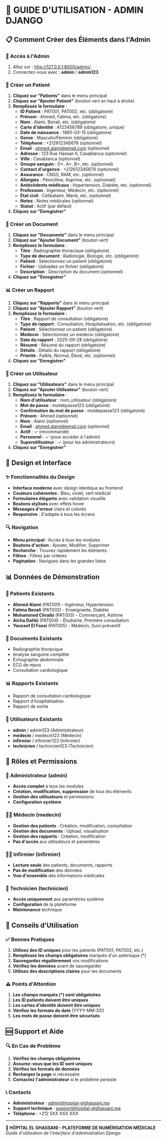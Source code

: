 # 🏥 GUIDE D'UTILISATION - ADMIN DJANGO

## 📋 Comment Créer des Éléments dans l'Admin

### 🔗 Accès à l'Admin
1. Allez sur : http://127.0.0.1:8000/admin/
2. Connectez-vous avec : **admin** / **admin123**

### 👤 Créer un Patient

1. **Cliquez sur "Patients"** dans le menu principal
2. **Cliquez sur "Ajouter Patient"** (bouton vert en haut à droite)
3. **Remplissez le formulaire** :
   - **ID Patient** : PAT001, PAT002, etc. (obligatoire)
   - **Prénom** : Ahmed, Fatima, etc. (obligatoire)
   - **Nom** : Alami, Benali, etc. (obligatoire)
   - **Carte d'identité** : A123456789 (obligatoire, unique)
   - **Date de naissance** : 1985-03-15 (obligatoire)
   - **Genre** : Masculin/Féminin (obligatoire)
   - **Téléphone** : +212612345678 (optionnel)
   - **Email** : ahmed.alami@email.com (optionnel)
   - **Adresse** : 123 Rue Hassan II, Casablanca (optionnel)
   - **Ville** : Casablanca (optionnel)
   - **Groupe sanguin** : O+, A+, B+, etc. (optionnel)
   - **Contact d'urgence** : +212612345679 (optionnel)
   - **Assurance** : CNSS, RAM, etc. (optionnel)
   - **Allergies** : Pénicilline, Aspirine, etc. (optionnel)
   - **Antécédents médicaux** : Hypertension, Diabète, etc. (optionnel)
   - **Profession** : Ingénieur, Médecin, etc. (optionnel)
   - **État civil** : Célibataire, Marié, etc. (optionnel)
   - **Notes** : Notes médicales (optionnel)
   - **Statut** : Actif (par défaut)
4. **Cliquez sur "Enregistrer"**

### 📄 Créer un Document

1. **Cliquez sur "Documents"** dans le menu principal
2. **Cliquez sur "Ajouter Document"** (bouton vert)
3. **Remplissez le formulaire** :
   - **Titre** : Radiographie thoracique (obligatoire)
   - **Type de document** : Radiologie, Biologie, etc. (obligatoire)
   - **Patient** : Sélectionnez un patient (obligatoire)
   - **Fichier** : Uploadez un fichier (obligatoire)
   - **Description** : Description du document (optionnel)
4. **Cliquez sur "Enregistrer"**

### 📊 Créer un Rapport

1. **Cliquez sur "Rapports"** dans le menu principal
2. **Cliquez sur "Ajouter Rapport"** (bouton vert)
3. **Remplissez le formulaire** :
   - **Titre** : Rapport de consultation (obligatoire)
   - **Type de rapport** : Consultation, Hospitalisation, etc. (obligatoire)
   - **Patient** : Sélectionnez un patient (obligatoire)
   - **Médecin** : Sélectionnez un médecin (obligatoire)
   - **Date du rapport** : 2025-09-28 (obligatoire)
   - **Résumé** : Résumé du rapport (obligatoire)
   - **Détails** : Détails du rapport (obligatoire)
   - **Priorité** : Faible, Normal, Élevé, etc. (optionnel)
4. **Cliquez sur "Enregistrer"**

### 👥 Créer un Utilisateur

1. **Cliquez sur "Utilisateurs"** dans le menu principal
2. **Cliquez sur "Ajouter Utilisateur"** (bouton vert)
3. **Remplissez le formulaire** :
   - **Nom d'utilisateur** : nom_utilisateur (obligatoire)
   - **Mot de passe** : motdepasse123 (obligatoire)
   - **Confirmation du mot de passe** : motdepasse123 (obligatoire)
   - **Prénom** : Ahmed (optionnel)
   - **Nom** : Alami (optionnel)
   - **Email** : ahmed.alami@email.com (optionnel)
   - **Actif** : ✓ (recommandé)
   - **Personnel** : ✓ (pour accéder à l'admin)
   - **Superutilisateur** : ✓ (pour les administrateurs)
4. **Cliquez sur "Enregistrer"**

## 🎨 Design et Interface

### ✨ Fonctionnalités du Design
- **Interface moderne** avec design identique au frontend
- **Couleurs cohérentes** : Bleu, violet, vert médical
- **Formulaires élégants** avec validation visuelle
- **Boutons stylisés** avec effets hover
- **Messages d'erreur** clairs et colorés
- **Responsive** : S'adapte à tous les écrans

### 🔍 Navigation
- **Menu principal** : Accès à tous les modules
- **Boutons d'action** : Ajouter, Modifier, Supprimer
- **Recherche** : Trouvez rapidement les éléments
- **Filtres** : Filtrez par critères
- **Pagination** : Naviguez dans les grandes listes

## 📊 Données de Démonstration

### 👤 Patients Existants
- **Ahmed Alami** (PAT001) - Ingénieur, Hypertension
- **Fatima Benali** (PAT002) - Enseignante, Diabète
- **Mohammed Chraibi** (PAT003) - Commerçant, Asthme
- **Aicha Dahbi** (PAT004) - Étudiante, Première consultation
- **Youssef El Fassi** (PAT005) - Médecin, Suivi préventif

### 📄 Documents Existants
- Radiographie thoracique
- Analyse sanguine complète
- Échographie abdominale
- ECG de repos
- Consultation cardiologique

### 📊 Rapports Existants
- Rapport de consultation cardiologique
- Rapport d'hospitalisation
- Rapport de sortie

### 👥 Utilisateurs Existants
- **admin** / admin123 (Administrateur)
- **medecin** / medecin123 (Médecin)
- **infirmier** / infirmier123 (Infirmier)
- **technicien** / technicien123 (Technicien)

## 🔧 Rôles et Permissions

### 👑 Administrateur (admin)
- **Accès complet** à tous les modules
- **Création, modification, suppression** de tous les éléments
- **Gestion des utilisateurs** et permissions
- **Configuration système**

### 👨‍⚕️ Médecin (medecin)
- **Gestion des patients** : Création, modification, consultation
- **Gestion des documents** : Upload, visualisation
- **Gestion des rapports** : Création, modification
- **Pas d'accès** aux utilisateurs et paramètres

### 👩‍⚕️ Infirmier (infirmier)
- **Lecture seule** des patients, documents, rapports
- **Pas de modification** des données
- **Vue d'ensemble** des informations médicales

### 🔧 Technicien (technicien)
- **Accès uniquement** aux paramètres système
- **Configuration** de la plateforme
- **Maintenance** technique

## 🚀 Conseils d'Utilisation

### ✅ Bonnes Pratiques
1. **Utilisez des ID uniques** pour les patients (PAT001, PAT002, etc.)
2. **Remplissez les champs obligatoires** marqués d'un astérisque (*)
3. **Sauvegardez régulièrement** vos modifications
4. **Vérifiez les données** avant de sauvegarder
5. **Utilisez des descriptions claires** pour les documents

### ⚠️ Points d'Attention
1. **Les champs marqués (*) sont obligatoires**
2. **Les ID patients doivent être uniques**
3. **Les cartes d'identité doivent être uniques**
4. **Vérifiez les formats de date** (YYYY-MM-DD)
5. **Les mots de passe doivent être sécurisés**

## 🆘 Support et Aide

### 🔍 En Cas de Problème
1. **Vérifiez les champs obligatoires**
2. **Assurez-vous que les ID sont uniques**
3. **Vérifiez les formats de données**
4. **Rechargez la page** si nécessaire
5. **Contactez l'administrateur** si le problème persiste

### 📞 Contacts
- **Administrateur** : admin@hopital-elghassani.ma
- **Support technique** : support@hopital-elghassani.ma
- **Téléphone** : +212 5XX XXX XXX

---

**🏥 HÔPITAL EL GHASSANI - PLATEFORME DE NUMÉRISATION MÉDICALE**  
*Guide d'utilisation de l'interface d'administration Django*
